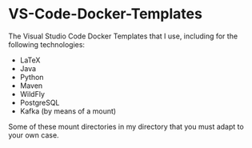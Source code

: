 # VS-Code-Docker-Templates
The Visual Studio Code Docker Templates that I use, including for the following technologies:
- LaTeX
- Java
- Python
- Maven
- WildFly
- PostgreSQL
- Kafka (by means of a mount)

Some of these mount directories in my directory that you must adapt to your own case.